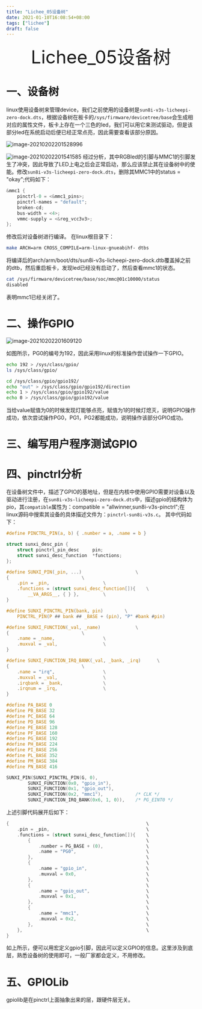 ```yaml
---
title: "Lichee_05设备树"
date: 2021-01-10T16:08:54+08:00
tags: ["lichee"]
draft: false
---
```


<div align="center" style= 'font-size: 48px;'>
    Lichee_05设备树
</div>

# 一、设备树

linux使用设备树来管理device，我们之前使用的设备树是```sun8i-v3s-licheepi-zero-dock.dts```，根据设备树在板卡的```/sys/firmware/devicetree/base```会生成相对应的属性文件，板卡上存在一个三色的led，我们可以用它来测试驱动，但是该部分led在系统启动后便已经正常点亮，因此需要查看该部分原因。

![image-20210202201528996](../images/image-20210202201528996.png)

![image-20210202201541585](../images/image-20210202201541585.png)
经过分析，其中RGBled的引脚与MMC1的引脚发生了冲突，因此导致了LED上电之后会正常启动，那么应该禁止其在设备树中的使能。修改```sun8i-v3s-licheepi-zero-dock.dts```，删除其MMC1中的status = "okay";代码如下：

```c
&mmc1 {
	pinctrl-0 = <&mmc1_pins>;
	pinctrl-names = "default";
	broken-cd;
	bus-width = <4>;
	vmmc-supply = <&reg_vcc3v3>;
};

```

修改后对设备树进行编译。
在linux根目录下：
```bash
make ARCH=arm CROSS_COMPILE=arm-linux-gnueabihf- dtbs
```

将编译后的arch/arm/boot/dts/sun8i-v3s-licheepi-zero-dock.dtb覆盖掉之前的dtb，然后重启板卡，发现led已经没有启动了，然后查看mmc1的状态。
```bash
cat /sys/firmware/devicetree/base/soc/mmc@01c10000/status 
disabled
```
表明mmc1已经关闭了。

# 二、操作GPIO
![image-20210202201609120](../images/image-20210202201609120.png)

如图所示，PG0的编号为192，因此采用linux的标准操作尝试操作一下GPIO。

```bash
echo 192 > /sys/class/gpio/
ls /sys/class/gpio/

cd /sys/class/gpio/gpio192/
echo "out" > /sys/class/gpio/gpio192/direction
echo 1 > /sys/class/gpio/gpio192/value 
echo 0 > /sys/class/gpio/gpio192/value 
```
当给value赋值为0的时候发现灯能够点亮，赋值为1的时候灯熄灭，说明GPIO操作成功，依次尝试操作PG0，PG1，PG2都能成功，说明操作该部分GPIO成功。

# 三、编写用户程序测试GPIO

# 四、pinctrl分析
在设备树文件中，描述了GPIO的基地址，但是在内核中使用GPIO需要对设备以及驱动进行注册，在```sun8i-v3s-licheepi-zero-dock.dts```中，描述gpio的结构体为pio，其```compatible```属性为：compatible = "allwinner,sun8i-v3s-pinctrl";在linux源码中搜索其设备的具体描述文件为：```pinctrl-sun8i-v3s.c```。
其中代码如下：
```c
#define PINCTRL_PIN(a, b) { .number = a, .name = b }

struct sunxi_desc_pin {
	struct pinctrl_pin_desc		pin;
	struct sunxi_desc_function	*functions;
};

#define SUNXI_PIN(_pin, ...)					\
{							\
	.pin = _pin,					\
	.functions = (struct sunxi_desc_function[]){	\
		__VA_ARGS__, { } },			\
}

#define SUNXI_PINCTRL_PIN(bank, pin)		\
	PINCTRL_PIN(P ## bank ## _BASE + (pin), "P" #bank #pin)

#define SUNXI_FUNCTION(_val, _name)				\
{							\
	.name = _name,					\
	.muxval = _val,					\
}	

#define SUNXI_FUNCTION_IRQ_BANK(_val, _bank, _irq)		\
{							\
	.name = "irq",					\
	.muxval = _val,					\
	.irqbank = _bank,				\
	.irqnum = _irq,					\
}

#define PA_BASE	0
#define PB_BASE	32
#define PC_BASE	64
#define PD_BASE	96
#define PE_BASE	128
#define PF_BASE	160
#define PG_BASE	192
#define PH_BASE	224
#define PI_BASE	256
#define PL_BASE	352
#define PM_BASE	384
#define PN_BASE	416

SUNXI_PIN(SUNXI_PINCTRL_PIN(G, 0),
		SUNXI_FUNCTION(0x0, "gpio_in"),
		SUNXI_FUNCTION(0x1, "gpio_out"),
		SUNXI_FUNCTION(0x2, "mmc1"),			/* CLK */
		SUNXI_FUNCTION_IRQ_BANK(0x6, 1, 0)),	/* PG_EINT0 */

```
上述引脚代码展开后如下：
```c
{													\
	.pin = _pin,									\
	.functions = (struct sunxi_desc_function[]){	\
		{											\
			.number = PG_BASE + (0),				\
			.name = "PG0",							\
		},											\
		{											\
			.name = "gpio_in",						\
			.muxval = 0x0,							\
		},											\
		{											\
			.name = "gpio_out",						\
			.muxval = 0x1,							\
		},											\
		{											\
			.name = "mmc1",							\
			.muxval = 0x2,							\
		},											\
	},												\
}
```
如上所示，便可以用宏定义gpio引脚，因此可以定义GPIO的信息。这里涉及到底层，熟悉设备树的使用即可，一般厂家都会定义，不用修改。


# 五、GPIOLib
gpiolib是在pinctrl上面抽象出来的层，跟硬件层无关。

<script src="../js/mermaid.min.js"></script>